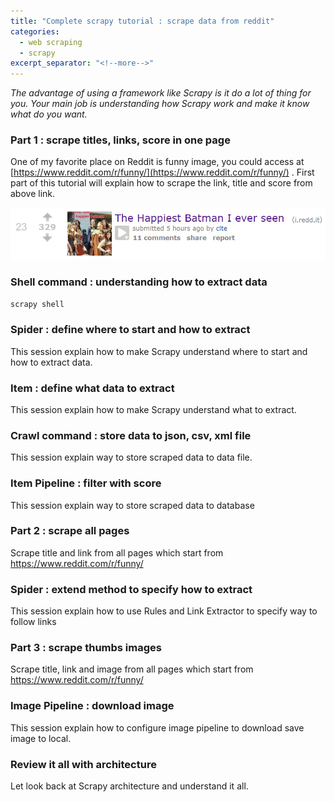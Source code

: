 ```yaml
---
title: "Complete scrapy tutorial : scrape data from reddit"
categories:
  - web scraping
  - scrapy
excerpt_separator: "<!--more-->"
---
```



*The advantage of using a framework like Scrapy is it do a lot of thing for you. Your main job is understanding how Scrapy work and make it know what do you want.*

<!--more-->



### Part 1 : scrape titles, links, score in one page

One of my favorite place on Reddit is funny image, you could access at  [https://www.reddit.com/r/funny/](https://www.reddit.com/r/funny/) . First part of this tutorial will explain how to scrape the link, title and score from above link.

![2017-10-20_21-31-44](..\assets\images\2017-10-20_21-31-44.jpg)



### Shell command : understanding how to extract data 

`scrapy shell` 



### Spider : define where to start and how to extract

This session explain how to make Scrapy understand where to start and how to extract data.



### Item : define what data to extract

This session explain how to make Scrapy understand what to extract.



### Crawl command : store data to json, csv, xml file

This session explain way to store scraped data to data file.



### Item Pipeline : filter with score

This session explain way to store scraped data to database



### Part 2 : scrape all pages

Scrape title and link from all pages which start from https://www.reddit.com/r/funny/



### Spider : extend method to specify how to extract

This session explain how to use Rules and Link Extractor to specify way to follow links



### Part 3 : scrape thumbs images

Scrape title, link and image from all pages which start from https://www.reddit.com/r/funny/



### Image Pipeline : download image

This session explain how to configure image pipeline to download save image to local.



### Review it all with architecture

Let look back at Scrapy architecture and understand it all.
